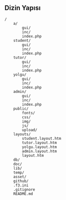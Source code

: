 ## Dizin Yapısı

    /
        a/
            gui/
            inc/
            index.php
        student/
            gui/
            inc/
            index.php
        tutor/
            gui/
            inc/
            index.php
        yolgu/
            gui/
            inc/
            index.php
        admin/
            gui/
            inc/
            index.php
        public/
            fonts/
            css/
            img/
            js/
            upload/
        layouts/
            student.layout.htm
            tutor.layout.htm
            yolgu.layout.htm
            admin.layout.htm
            layout.htm
        db/
        doc/
        lib/
        temp/
        asset/
        github/
        .f3.ini
        .gitignore
        README.md
